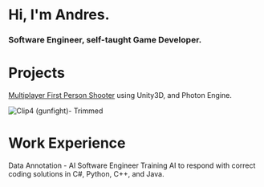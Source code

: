 
<!--
**andreso4389/andreso4389** is a ✨ _special_ ✨ repository because its `README.md` (this file) appears on your GitHub profile.

Here are some ideas to get you started:

- 🔭 I’m currently working on ...
- 🌱 I’m currently learning ...
- 👯 I’m looking to collaborate on ...
- 🤔 I’m looking for help with ...
- 💬 Ask me about ...
- 📫 How to reach me: ...
- 😄 Pronouns: ...
- ⚡ Fun fact: ...
-->

# Hi, I'm Andres.
### Software Engineer, self-taught Game Developer.

# Projects
[Multiplayer First Person Shooter](https://github.com/andreso4389/Multiplayer-FPS-Project) using Unity3D, and Photon Engine.

![Clip4 (gunfight)- Trimmed](https://gist.github.com/assets/68661698/fe5536c3-7789-42f5-a8a0-5558cb368ae6)

# Work Experience
Data Annotation - AI Software Engineer
Training AI to respond with correct coding solutions in C#, Python, C++, and Java.
